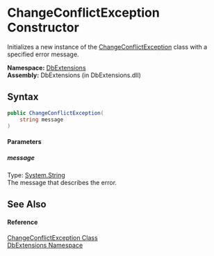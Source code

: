 ChangeConflictException Constructor
===================================
Initializes a new instance of the [ChangeConflictException][1] class with a specified error message.

**Namespace:** [DbExtensions][2]  
**Assembly:** DbExtensions (in DbExtensions.dll)

Syntax
------

```csharp
public ChangeConflictException(
	string message
)
```

#### Parameters

##### *message*
Type: [System.String][3]  
The message that describes the error.


See Also
--------

#### Reference
[ChangeConflictException Class][1]  
[DbExtensions Namespace][2]  

[1]: README.md
[2]: ../README.md
[3]: http://msdn.microsoft.com/en-us/library/s1wwdcbf
